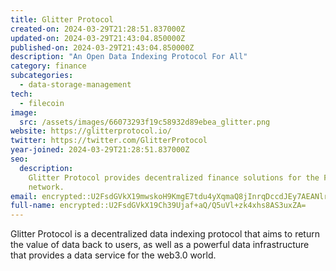 ```yaml
---
title: Glitter Protocol
created-on: 2024-03-29T21:28:51.837000Z
updated-on: 2024-03-29T21:43:04.850000Z
published-on: 2024-03-29T21:43:04.850000Z
description: "An Open Data Indexing Protocol For All"
category: finance
subcategories:
  - data-storage-management
tech:
  - filecoin
image:
  src: /assets/images/66073293f19c58932d89ebea_glitter.png
website: https://glitterprotocol.io/
twitter: https://twitter.com/GlitterProtocol
year-joined: 2024-03-29T21:28:51.837000Z
seo:
  description:
    Glitter Protocol provides decentralized finance solutions for the Filecoin
    network.
email: encrypted::U2FsdGVkX19mwskoH9KmgE7tdu4yXqmaQ8jInrqDccdJEy7AEANlr5iUTwjHEPhX
full-name: encrypted::U2FsdGVkX19Ch39Ujaf+aQ/Q5uVl+zk4xhs8AS3uxZA=
---
```


Glitter Protocol is a decentralized data indexing protocol that aims to return the value of data back to users, as well as a powerful data infrastructure that provides a data service for the web3.0 world.
